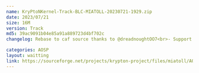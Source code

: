 ```yaml
---
name: KryPtoNKernel-Track-BLC-MIATOLL-20230721-1929.zip
date: 2023/07/21
size: 16M
version: Track
md5: 39ac9091b04e85a91a889723d4bf702c
changelog: Rebase to caf source thanks to @dreadnoughtOO7<br>- Support KernelSU 11089<br>- Support DriveDroid apps<br>-This initial release from new base<br>- Tested on A13

categories: AOSP
layout: waitting
link: https://sourceforge.net/projects/krypton-project/files/miatoll/AOSP/KryPtoNKernel-Track-BLC-MIATOLL-20230721-1929.zip
---
```

